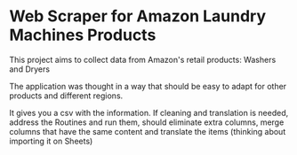 # Web Scraper for Amazon Laundry Machines Products
 This project aims to collect data from Amazon's retail products: Washers and Dryers

 The application was thought in a way that should be easy to adapt for other products and different regions.

 It gives you a csv with the information. If cleaning and translation is needed, address the Routines and run them, should eliminate extra columns, merge columns that have the same content and translate the items (thinking about importing it on Sheets)

